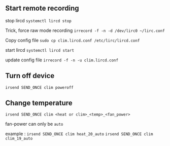 Start remote recording
---
stop lircd
`systemctl lircd stop`

Trick, force raw mode recording
`irrecord -f -n -d /dev/lirc0 ~/lirc.conf`

Copy config file
`sudo cp clim.lircd.conf /etc/lirc/lircd.conf`

start lircd
`systemctl lircd start`

update config file
`irrecord -f -n -u clim.lircd.conf`


Turn off device
---
`irsend SEND_ONCE clim poweroff`

Change temperature
---
`irsend SEND_ONCE clim <heat or clim>_<temp>_<fan_power>` 

fan-power can only be `auto`

example :
`irsend SEND_ONCE clim heat_20_auto`
`irsend SEND_ONCE clim clim_19_auto`



